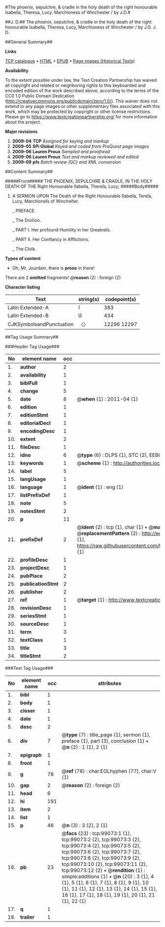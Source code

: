 #The phoenix, sepulchre, & cradle in the holy death of the right honourable Isabella, Theresa, Lucy, Marchioness of Winchester / by J.D.#

##J. D.##
The phoenix, sepulchre, & cradle in the holy death of the right honourable Isabella, Theresa, Lucy, Marchioness of Winchester / by J.D.
J. D.

##General Summary##

**Links**

[TCP catalogue](http://www.ota.ox.ac.uk/tcp/)  • 
[HTML](http://tei.it.ox.ac.uk/tcp/Texts-HTML/free/A37/A37226.html)  • 
[EPUB](http://tei.it.ox.ac.uk/tcp/Texts-EPUB/free/A37/A37226.epub) • 
[Page images (Historical Texts)](https://historicaltexts.jisc.ac.uk/eebo-13326119e)

**Availability**

To the extent possible under law, the Text Creation Partnership has waived all copyright and related or neighboring rights to this keyboarded and encoded edition of the work described above, according to the terms of the CC0 1.0 Public Domain Dedication (http://creativecommons.org/publicdomain/zero/1.0/). This waiver does not extend to any page images or other supplementary files associated with this work, which may be protected by copyright or other license restrictions. Please go to https://www.textcreationpartnership.org/ for more information about the project.

**Major revisions**

1. __2009-04__ __TCP__ *Assigned for keying and markup*
1. __2009-05__ __SPi Global__ *Keyed and coded from ProQuest page images*
1. __2009-06__ __Lauren Proux__ *Sampled and proofread*
1. __2009-06__ __Lauren Proux__ *Text and markup reviewed and edited*
1. __2009-09__ __pfs__ *Batch review (QC) and XML conversion*

##Content Summary##

#####Front#####
THE PHOENIX, SEPULCHRE & CRADLE, IN THE HOLY DEATH OF THE Right Honourable Iſabella, Thereſa, Lucy; 
#####Body#####

1. A SERMON UPON The Death of the Right Honourable Iſabella, Tereſa, Lucy, Marchioneſs of Wincheſter.

    _ PREFACE.

    _ The Diviſion.

    _ PART I. Her profound Humility in her Greatneſs.

    _ PART II. Her Conſtancy in Afflictions.

    _ The Cloſe.

**Types of content**

  * Oh, Mr. Jourdain, there is **prose** in there!

There are 2 **omitted** fragments! 
 @__reason__ (2) : foreign (2)

**Character listing**


|Text|string(s)|codepoint(s)|
|---|---|---|
|Latin Extended-A|ſ|383|
|Latin Extended-B|Ʋ|434|
|CJKSymbolsandPunctuation|〈〉|12296 12297|

##Tag Usage Summary##

###Header Tag Usage###

|No|element name|occ|attributes|
|---|---|---|---|
|1.|__author__|2||
|2.|__availability__|1||
|3.|__biblFull__|1||
|4.|__change__|5||
|5.|__date__|8| @__when__ (1) : 2011-04 (1)|
|6.|__edition__|1||
|7.|__editionStmt__|1||
|8.|__editorialDecl__|1||
|9.|__encodingDesc__|1||
|10.|__extent__|2||
|11.|__fileDesc__|1||
|12.|__idno__|6| @__type__ (6) : DLPS (1), STC (2), EEBO-CITATION (1), OCLC (1), VID (1)|
|13.|__keywords__|1| @__scheme__ (1) : http://authorities.loc.gov/ (1)|
|14.|__label__|5||
|15.|__langUsage__|1||
|16.|__language__|1| @__ident__ (1) : eng (1)|
|17.|__listPrefixDef__|1||
|18.|__note__|5||
|19.|__notesStmt__|2||
|20.|__p__|11||
|21.|__prefixDef__|2| @__ident__ (2) : tcp (1), char (1)  •  @__matchPattern__ (2) : ([0-9\-]+):([0-9IVX]+) (1), (.+) (1)  •  @__replacementPattern__ (2) : http://eebo.chadwyck.com/downloadtiff?vid=$1&page=$2 (1), https://raw.githubusercontent.com/textcreationpartnership/Texts/master/tcpchars.xml#$1 (1)|
|22.|__profileDesc__|1||
|23.|__projectDesc__|1||
|24.|__pubPlace__|2||
|25.|__publicationStmt__|2||
|26.|__publisher__|2||
|27.|__ref__|1| @__target__ (1) : http://www.textcreationpartnership.org/docs/. (1)|
|28.|__revisionDesc__|1||
|29.|__seriesStmt__|1||
|30.|__sourceDesc__|1||
|31.|__term__|3||
|32.|__textClass__|1||
|33.|__title__|3||
|34.|__titleStmt__|2||


###Text Tag Usage###

|No|element name|occ|attributes|
|---|---|---|---|
|1.|__bibl__|1||
|2.|__body__|1||
|3.|__closer__|1||
|4.|__date__|1||
|5.|__desc__|2||
|6.|__div__|7| @__type__ (7) : title_page (1), sermon (1), preface (1), part (3), conclusion (1)  •  @__n__ (2) : 1 (1), 2 (1)|
|7.|__epigraph__|1||
|8.|__front__|1||
|9.|__g__|78| @__ref__ (78) : char:EOLhyphen (77), char:V (1)|
|10.|__gap__|2| @__reason__ (2) : foreign (2)|
|11.|__head__|6||
|12.|__hi__|191||
|13.|__item__|2||
|14.|__list__|1||
|15.|__p__|46| @__n__ (3) : 3 (2), 2 (1)|
|16.|__pb__|23| @__facs__ (23) : tcp:99073:1 (1), tcp:99073:2 (2), tcp:99073:3 (2), tcp:99073:4 (2), tcp:99073:5 (2), tcp:99073:6 (2), tcp:99073:7 (2), tcp:99073:8 (2), tcp:99073:9 (2), tcp:99073:10 (2), tcp:99073:11 (2), tcp:99073:12 (2)  •  @__rendition__ (1) : simple:additions (1)  •  @__n__ (20) : 3 (1), 4 (1), 5 (1), 6 (1), 7 (1), 8 (1), 9 (1), 10 (1), 11 (1), 12 (1), 13 (1), 14 (1), 15 (1), 16 (1), 17 (1), 18 (1), 19 (1), 20 (1), 21 (1), 22 (1)|
|17.|__q__|1||
|18.|__trailer__|1||
